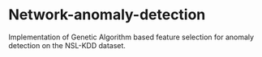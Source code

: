 # Network-anomaly-detection

Implementation of Genetic Algorithm based feature selection for anomaly detection on the NSL-KDD dataset.
